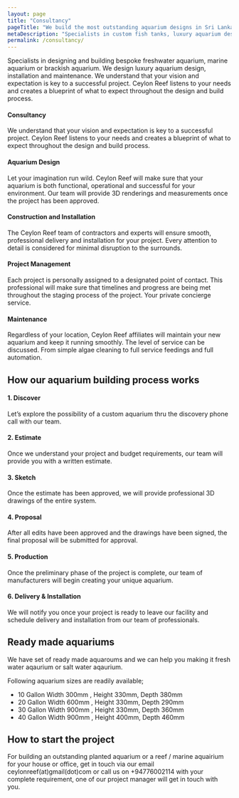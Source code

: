 ```yaml
---
layout: page
title: "Consultancy"
pageTitle: "We build the most outstanding aquarium designs in Sri Lanka"
metaDescription: "Specialists in custom fish tanks, luxury aquarium design, installation and maintenance in Sri Lanka. We understand that your vision and expectation is key to a successful project. Ceylon Reef listens to your needs and creates a blueprint of what to expect throughout the design and build process."
permalink: /consultancy/
---
```


Specialists in designing and building bespoke freshwater aquarium, marine aquarium or brackish aquarium. We design luxury aquarium design, installation and maintenance. We understand that your vision and expectation is key to a successful project. Ceylon Reef listens to your needs and creates a blueprint of what to expect throughout the design and build process.

#### Consultancy
We understand that your vision and expectation is key to a successful project. Ceylon Reef listens to your needs and creates a blueprint of what to expect throughout the design and build process.

#### Aquarium Design
Let your imagination run wild. Ceylon Reef will make sure that your aquarium is both functional, operational and successful for your environment. Our team will provide 3D renderings and measurements once the project has been approved.

#### Construction and Installation
The Ceylon Reef team of contractors and experts will ensure smooth, professional delivery and installation for your project. Every attention to detail is considered for minimal disruption to the surrounds.

#### Project Management
Each project is personally assigned to a designated point of contact. This professional will make sure that timelines and progress are being met throughout the staging process of the project. Your private concierge service.

#### Maintenance
Regardless of your location, Ceylon Reef affiliates will maintain your new aquarium and keep it running smoothly. The level of service can be discussed. From simple algae cleaning to full service feedings and full automation.





## How our aquarium building process works
#### 1. Discover

Let’s explore the possibility of a custom aquarium thru the discovery phone call with our team.
#### 2. Estimate
Once we understand your project and budget requirements, our team will provide you with a written estimate.
#### 3. Sketch
Once the estimate has been approved, we will provide professional 3D drawings of the entire system.
#### 4. Proposal
After all edits have been approved and the drawings have been signed, the final proposal will be submitted for approval.
#### 5. Production
Once the preliminary phase of the project is complete, our team of manufacturers will begin creating your unique aquarium.
#### 6. Delivery & Installation
We will notify you once your project is ready to leave our facility and schedule delivery and installation from our team of professionals.


## Ready made aquariums
We have set of ready made aquaroums and we can help you making it fresh water aqaurium or salt water aqaurium.

Following aquarium sizes are readily available;

* 10 Gallon Width 300mm , Height 330mm, Depth 380mm
* 20 Gallon Width 600mm , Height 330mm, Depth 290mm
* 30 Gallon Width 900mm , Height 330mm, Depth 360mm
* 40 Gallon Width 900mm , Height 400mm, Depth 460mm

## How to start the project 
For building an outstanding planted aquarium or a reef / marine aquairium for your house or office, get in touch via our email ceylonreef(at)gmail(dot)com or call us on +94776002114 with your complete requirement, one of our project manager will get in touch with you.
